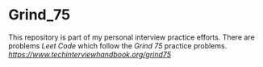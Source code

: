 # Grind_75

This repository is part of my personal interview practice efforts.
There are problems *Leet Code* which follow the *Grind 75* practice problems.
*https://www.techinterviewhandbook.org/grind75*




